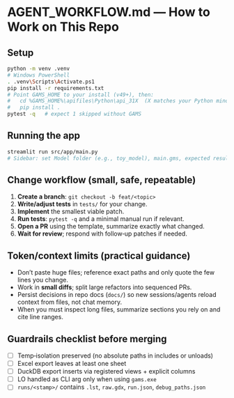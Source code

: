 # AGENT_WORKFLOW.md — How to Work on This Repo

## Setup
```bash
python -m venv .venv
# Windows PowerShell
. .venv\Scripts\Activate.ps1
pip install -r requirements.txt
# Point GAMS_HOME to your install (v49+), then:
#   cd %GAMS_HOME%\apifiles\Python\api_31X  (X matches your Python minor)
#   pip install .
pytest -q   # expect 1 skipped without GAMS
```

## Running the app
```bash
streamlit run src/app/main.py
# Sidebar: set Model folder (e.g., toy_model), main.gms, expected results.gdx
```

## Change workflow (small, safe, repeatable)
1. **Create a branch**: `git checkout -b feat/<topic>`
2. **Write/adjust tests** in `tests/` for your change.
3. **Implement** the smallest viable patch.
4. **Run tests**: `pytest -q` and a minimal manual run if relevant.
5. **Open a PR** using the template, summarize exactly what changed.
6. **Wait for review**; respond with follow‑up patches if needed.

## Token/context limits (practical guidance)
- Don’t paste huge files; reference exact paths and only quote the few lines you change.
- Work in **small diffs**; split large refactors into sequenced PRs.
- Persist decisions in repo docs (`docs/`) so new sessions/agents reload context from files, not chat memory.
- When you must inspect long files, summarize sections you rely on and cite line ranges.

## Guardrails checklist before merging
- [ ] Temp‑isolation preserved (no absolute paths in includes or unloads)
- [ ] Excel export leaves at least one sheet
- [ ] DuckDB export inserts via registered views + explicit columns
- [ ] LO handled as CLI arg only when using `gams.exe`
- [ ] `runs/<stamp>/` contains `.lst`, `raw.gdx`, `run.json`, `debug_paths.json`
